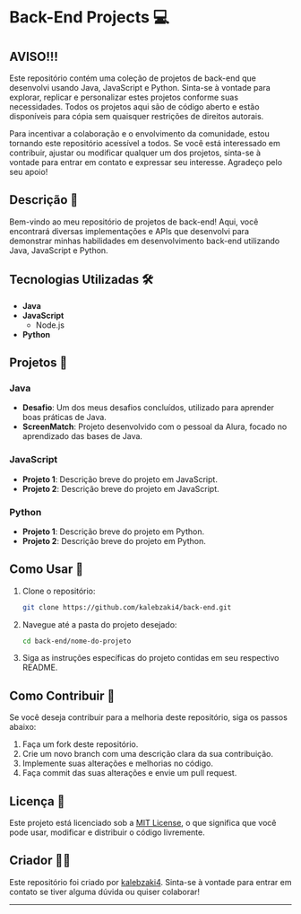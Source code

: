 # Back-End Projects 💻

## AVISO!!!

Este repositório contém uma coleção de projetos de back-end que desenvolvi usando Java, JavaScript e Python. Sinta-se à vontade para explorar, replicar e personalizar estes projetos conforme suas necessidades. Todos os projetos aqui são de código aberto e estão disponíveis para cópia sem quaisquer restrições de direitos autorais.

Para incentivar a colaboração e o envolvimento da comunidade, estou tornando este repositório acessível a todos. Se você está interessado em contribuir, ajustar ou modificar qualquer um dos projetos, sinta-se à vontade para entrar em contato e expressar seu interesse. Agradeço pelo seu apoio!

## Descrição 📜

Bem-vindo ao meu repositório de projetos de back-end! Aqui, você encontrará diversas implementações e APIs que desenvolvi para demonstrar minhas habilidades em desenvolvimento back-end utilizando Java, JavaScript e Python.

## Tecnologias Utilizadas 🛠️

- **Java**
- **JavaScript**
  - Node.js
- **Python**

## Projetos 🚀

### Java

- **Desafio**: Um dos meus desafios concluídos, utilizado para aprender boas práticas de Java.
- **ScreenMatch**: Projeto desenvolvido com o pessoal da Alura, focado no aprendizado das bases de Java.

### JavaScript

- **Projeto 1**: Descrição breve do projeto em JavaScript.
- **Projeto 2**: Descrição breve do projeto em JavaScript.

### Python

- **Projeto 1**: Descrição breve do projeto em Python.
- **Projeto 2**: Descrição breve do projeto em Python.

## Como Usar 📂

1. Clone o repositório:
   ```sh
   git clone https://github.com/kalebzaki4/back-end.git
   ```

2. Navegue até a pasta do projeto desejado:
   ```sh
   cd back-end/nome-do-projeto
   ```

3. Siga as instruções específicas do projeto contidas em seu respectivo README.

## Como Contribuir 🤝

Se você deseja contribuir para a melhoria deste repositório, siga os passos abaixo:

1. Faça um fork deste repositório.
2. Crie um novo branch com uma descrição clara da sua contribuição.
3. Implemente suas alterações e melhorias no código.
4. Faça commit das suas alterações e envie um pull request.

## Licença 📄

Este projeto está licenciado sob a [MIT License](LICENSE), o que significa que você pode usar, modificar e distribuir o código livremente.

## Criador 👨‍💻

Este repositório foi criado por [kalebzaki4](https://github.com/kalebzaki4). Sinta-se à vontade para entrar em contato se tiver alguma dúvida ou quiser colaborar!

---


